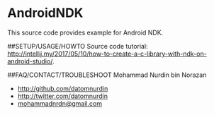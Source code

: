 # AndroidNDK
This source code provides example for Android NDK.

##SETUP/USAGE/HOWTO Source code tutorial: http://intellij.my/2017/05/10/how-to-create-a-c-library-with-ndk-on-android-studio/.

##FAQ/CONTACT/TROUBLESHOOT
Mohammad Nurdin bin Norazan

- http://github.com/datomnurdin
- http://twitter.com/datomnurdin
- mohammadnrdn@gmail.com
